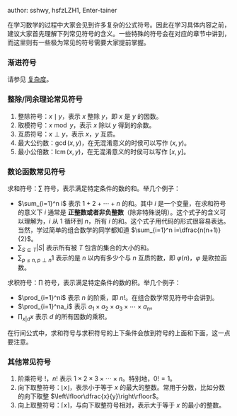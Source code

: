 author: sshwy, hsfzLZH1, Enter-tainer

在学习数学的过程中大家会见到许多复杂的公式符号。因此在学习具体内容之前，建议大家首先理解下列常见符号的含义。一些特殊的符号会在对应的章节中讲到，而这里则有一些极为常见的符号需要大家提前掌握。

### 渐进符号

请参见 [复杂度](../basic/complexity.md#渐进符号)。

### 整除/同余理论常见符号

1. 整除符号：$x\mid y$，表示 $x$ 整除 $y$，即 $x$ 是 $y$ 的因数。
2. 取模符号：$x\bmod y$，表示 $x$ 除以 $y$ 得到的余数。
3. 互质符号：$x\perp y$，表示 $x$，$y$ 互质。
4. 最大公约数：$\gcd(x,y)$，在无混淆意义的时侯可以写作 $(x,y)$。
5. 最小公倍数：$\operatorname{lcm}(x,y)$，在无混淆意义的时侯可以写作 $[x,y]$。

### 数论函数常见符号

求和符号：$\sum$ 符号，表示满足特定条件的数的和。举几个例子：

- $\sum_{i=1}^n i$ 表示 $1+2+\dotsb+n$ 的和。其中 $i$ 是一个变量，在求和符号的意义下 $i$ 通常是 **正整数或者非负整数**（除非特殊说明）。这个式子的含义可以理解为，$i$ 从 $1$ 循环到 $n$，所有 $i$ 的和。这个式子用代码的形式很容易表达。当然，学过简单的组合数学的同学都知道 $\sum_{i=1}^n i=\dfrac{n(n+1)}{2}$。
- $\sum_{S\subseteq T}|S|$ 表示所有被 $T$ 包含的集合的大小的和。
- $\sum_{p\le n,p\perp n}1$ 表示的是 $n$ 以内有多少个与 $n$ 互质的数，即 $\varphi(n)$，$\varphi$ 是欧拉函数。

求积符号：$\prod$ 符号，表示满足特定条件的数的积。举几个例子：

- $\prod_{i=1}^ni$ 表示 $n$ 的阶乘，即 $n!$。在组合数学常见符号中会讲到。
- $\prod_{i=1}^na_i$ 表示 $a_1\times a_2\times a_3\times \dotsb\times a_n$。
- $\prod_{x|d}x$ 表示 $d$ 的所有因数的乘积。

在行间公式中，求和符号与求积符号的上下条件会放到符号的上面和下面，这一点要注意。

### 其他常见符号

1. 阶乘符号 $!$，$n!$ 表示 $1\times 2\times 3\times \dotsb \times n$。特别地，$0!=1$。
2. 向下取整符号：$\lfloor x\rfloor$，表示小于等于 $x$ 的最大的整数。常用于分数，比如分数的向下取整 $\left\lfloor\dfrac{x}{y}\right\rfloor$。
3. 向上取整符号：$\lceil x\rceil$，与向下取整符号相对，表示大于等于 $x$ 的最小的整数。
